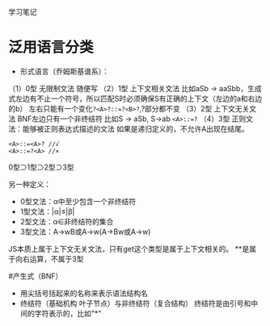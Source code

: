 学习笔记
# 泛用语言分类
- 形式语言（乔姆斯基谱系）：

（1）0型 无限制文法
随便写
（2）1型 上下文相关文法
比如aSb -> aaSbb，生成式左边有不止一个符号，所以匹配S时必须确保S有正确的上下文（左边的a和右边的b）
左右只能有一个变化`?<A>?::=?<B>?`,?部分都不变
（3）2型 上下文无关文法
BNF左边只有一个非终结符
比如S -> aSb, S->ab
`<A>::=?`
（4）3型 正则文法：能够被正则表达式描述的文法
如果是递归定义的，不允许A出现在结尾。
```
<A>::=<A>? //√
<A>::=?<A> //×
```
0型⊃1型⊃2型⊃3型

另一种定义：
- 0型文法：α中至少包含一个非终结符
- 1型文法：|α|≤|β|
- 2型文法：α∈非终结符的集合
- 3型文法：A->wB或A->w(A->Bw或A->w)

JS本质上属于上下文无关文法，只有get这个类型是属于上下文相关的。
**是属于向右运算，不属于3型

#产生式（BNF）
- 用尖括号括起来的名称来表示语法结构名
- 终结符（基础机构 叶子节点）与非终结符（复合结构）
终结符是由引号和中间的字符表示的，比如"*"
